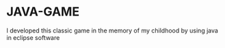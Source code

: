# JAVA-GAME
I developed this classic game in the memory of my childhood by using java in eclipse software
